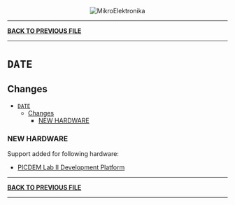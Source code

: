 <p align="center">
  <img src="http://www.mikroe.com/img/designs/beta/logo_small.png?raw=true" alt="MikroElektronika"/>
</p>

---

**[BACK TO PREVIOUS FILE](../changelog.md)**

---

# `DATE`

## Changes

- [`DATE`](#date)
  - [Changes](#changes)
    - [NEW HARDWARE](#new-hardware)

### NEW HARDWARE

Support added for following hardware:

+ [PICDEM Lab II Development Platform](https://mplab-discover.microchip.com/v2/item/com.microchip.portal.evalboard/Others/mcu08.dm163046/1.0.0?view=about)

---

**[BACK TO PREVIOUS FILE](../changelog.md)**

---
